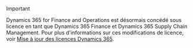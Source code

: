 > [!IMPORTANT]
> Dynamics 365 for Finance and Operations est désormais concédé sous licence en tant que Dynamics 365 Finance et Dynamics 365 Supply Chain Management. Pour plus d'informations sur ces modifications de licence, voir [Mise à jour des licences Dynamics 365](https://docs.microsoft.com/dynamics365/licensing/update).